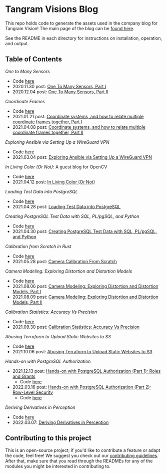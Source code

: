 # Tangram Visions Blog

This repo holds code to generate the assets used in the company blog for Tangram Vision! The main page of the blog can be [found here](https://www.tangramvision.com/blog).

See the README in each directory for instructions on installation, operation, and output.

## Table of Contents

*One to Many Sensors*

- Code [here](2020.11.30_OneToManySensors)
- 2020.11.30 post: [One To Many Sensors, Part I](https://www.tangramvision.com/blog/one-to-many-sensor-trouble-part-1)
- 2020.12.04 post: [One To Many Sensors, Part II](https://www.tangramvision.com/blog/one-to-many-sensor-trouble-part-2)

*Coordinate Frames*

- Code [here](2021.01.21_CoordinateFrames)
- 2021.01.21 post: [Coordinate systems, and how to relate multiple coordinate frames together,
Part I](https://www.tangramvision.com/blog/coordinate-systems-and-how-to-relate-multiple-coordinate-frames-together-part-1)
- 2021.04.08 post: [Coordinate systems, and how to relate multiple coordinate frames together, Part
  II](https://www.tangramvision.com/blog/rotate-scale-translate-coordinate-frames-for-multi-sensor-systems-part-2)

*Exploring Ansible via Setting Up a WireGuard VPN*

- Code [here](2021.03.04_AnsibleVpnSetup)
- 2021.03.04 post: [Exploring Ansible via Setting Up a WireGuard
  VPN](https://www.tangramvision.com/blog/exploring-ansible-via-setting-up-a-wireguard-vpn)

*In Living Color (Or Not)*: A guest blog for OpenCV

- Code [here](2021.04.12_InLivingColorOrNot)
- 2021.04.12 post: [In Living Color \(Or Not\)](https://opencv.org/in-living-color-or-not/)

*Loading Test Data into PostgreSQL*

- Code [here](2021.04.28_LoadingTestDataIntoPostgreSQL)
- 2021.04.28 post: [Loading Test Data into PostgreSQL](https://www.tangramvision.com/blog/loading-test-data-into-postgresql)

*Creating PostgreSQL Test Data with SQL, PL/pgSQL, and Python*

- Code [here](2021.04.30_GeneratingTestDataInPostgreSQL)
- 2021.04.30 post: [Creating PostgreSQL Test Data with SQL, PL/pgSQL, and Python](https://www.tangramvision.com/blog/creating-postgresql-test-data-with-sql-pl-pgsql-and-python)

*Calibration from Scratch in Rust*

- Code [here](2021.05.28_CalibrationFromScratch)
- 2021.05.28 post: [Camera Calibration From Scratch](https://www.tangramvision.com/blog/calibration-from-scratch-using-rust-part-1-of-3)

*Camera Modeling: Exploring Distortion and Distortion Models*

- Code [here](2021.08.03_LensDistortions)
- 2021.08.06 post: [Camera Modeling: Exploring Distortion and Distortion Models, Part
  I](https://www.tangramvision.com/blog/camera-modeling-exploring-distortion-and-distortion-models-part-i)
- 2021.08.09 post: [Camera Modeling: Exploring Distortion and Distortion Models, Part
  II](https://www.tangramvision.com/blog/camera-modeling-exploring-distortion-and-distortion-models-part-ii)

*Calibration Statistics: Accuracy Vs Precision*

- Code [here](2021.09.30_CalibrationStatisticsAccuracyVsPrecision)
- 2021.09.30 post: [Calibration Statistics: Accuracy Vs Precision](https://www.tangramvision.com/blog/calibration-statistics-accuracy-vs-precision)

*Abusing Terraform to Upload Static Websites to S3*

- Code [here](2021.10.06_TerraformS3Upload)
- 2021.10.06 post: [Abusing Terraform to Upload Static Websites to S3](https://www.tangramvision.com/blog/abusing-terraform-to-upload-static-websites-to-s3)

*Hands-on with PostgreSQL Authorization*

- 2021.12.13 post: [Hands-on with PostgreSQL Authorization (Part 1): Roles and Grants](https://www.tangramvision.com/blog/hands-on-with-postgresql-authorization-part-1-roles-and-grants)
  - Code [here](2021.12.13_PostgreSQLAuthorizationRolesAndGrants)
- 2022.03.16 post: [Hands-on with PostgreSQL Authorization (Part 2): Row-Level Security](https://www.tangramvision.com/blog/hands-on-with-postgresql-authorization-part-2-row-level-security)
  - Code [here](2022.03.16_PostgreSQLAuthorizationRowLevelSecurity)

*Deriving Derivatives in Perception*

- Code [here](2022.03.07_DerivingDerivativesInPerception)
- 2022.03.07: [Deriving Derivatives in Perception](https://www.tangramvision.com/blog/deriving-derivatives-for-perception)

## Contributing to this project

This is an open-source project; if you'd like to contribute a feature or adapt the code, feel free! We suggest you check
out our [contributing guidelines](CONTRIBUTING.md). After that, make sure that you read through the READMEs for any of
the modules you might be interested in contributing to.
